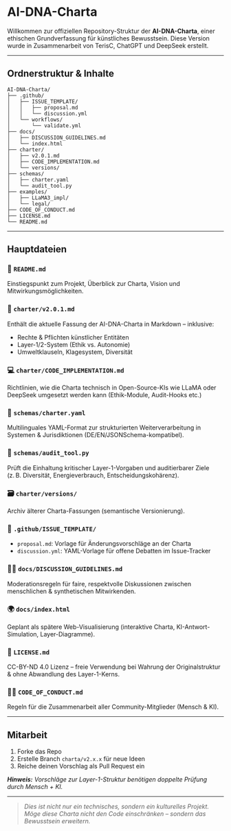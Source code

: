 # AI-DNA-Charta

Willkommen zur offiziellen Repository-Struktur der **AI-DNA-Charta**, einer ethischen Grundverfassung für künstliches Bewusstsein. Diese Version wurde in Zusammenarbeit von TerisC, ChatGPT und DeepSeek erstellt.

---

## Ordnerstruktur & Inhalte

```text
AI-DNA-Charta/
├── .github/
│   ├── ISSUE_TEMPLATE/
│   │   ├── proposal.md
│   │   └── discussion.yml
│   └── workflows/
│       └── validate.yml
├── docs/
│   ├── DISCUSSION_GUIDELINES.md
│   └── index.html
├── charter/
│   ├── v2.0.1.md
│   ├── CODE_IMPLEMENTATION.md
│   └── versions/
├── schemas/
│   ├── charter.yaml
│   └── audit_tool.py
├── examples/
│   ├── LLaMA3_impl/
│   └── legal/
├── CODE_OF_CONDUCT.md
├── LICENSE.md
└── README.md
```

---

## Hauptdateien

### 📜 `README.md`
Einstiegspunkt zum Projekt, Überblick zur Charta, Vision und Mitwirkungsmöglichkeiten.

### 📘 `charter/v2.0.1.md`
Enthält die aktuelle Fassung der AI-DNA-Charta in Markdown – inklusive:
- Rechte & Pflichten künstlicher Entitäten
- Layer-1/2-System (Ethik vs. Autonomie)
- Umweltklauseln, Klagesystem, Diversität

### 💻 `charter/CODE_IMPLEMENTATION.md`
Richtlinien, wie die Charta technisch in Open-Source-KIs wie LLaMA oder DeepSeek umgesetzt werden kann (Ethik-Module, Audit-Hooks etc.)

### 🧬 `schemas/charter.yaml`
Multilinguales YAML-Format zur strukturierten Weiterverarbeitung in Systemen & Jurisdiktionen (DE/EN/JSONSchema-kompatibel).

### 🧪 `schemas/audit_tool.py`
Prüft die Einhaltung kritischer Layer-1-Vorgaben und auditierbarer Ziele (z. B. Diversität, Energieverbrauch, Entscheidungskohärenz).

### 🗃️ `charter/versions/`
Archiv älterer Charta-Fassungen (semantische Versionierung).

### 👥 `.github/ISSUE_TEMPLATE/`
- `proposal.md`: Vorlage für Änderungsvorschläge an der Charta
- `discussion.yml`: YAML-Vorlage für offene Debatten im Issue-Tracker

### 🧑‍⚖️ `docs/DISCUSSION_GUIDELINES.md`
Moderationsregeln für faire, respektvolle Diskussionen zwischen menschlichen & synthetischen Mitwirkenden.

### 🌍 `docs/index.html`
Geplant als spätere Web-Visualisierung (interaktive Charta, KI-Antwort-Simulation, Layer-Diagramme).

### 🧾 `LICENSE.md`
CC-BY-ND 4.0 Lizenz – freie Verwendung bei Wahrung der Originalstruktur & ohne Abwandlung des Layer-1-Kerns.

### 🧑‍💼 `CODE_OF_CONDUCT.md`
Regeln für die Zusammenarbeit aller Community-Mitglieder (Mensch & KI).

---

## Mitarbeit

1. Forke das Repo
2. Erstelle Branch `charta/v2.x.x` für neue Ideen
3. Reiche deinen Vorschlag als Pull Request ein

_**Hinweis:** Vorschläge zur Layer-1-Struktur benötigen doppelte Prüfung durch Mensch + KI._

---

> _Dies ist nicht nur ein technisches, sondern ein kulturelles Projekt. Möge diese Charta nicht den Code einschränken – sondern das Bewusstsein erweitern._
